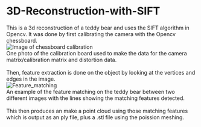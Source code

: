 # 3D-Reconstruction-with-SIFT
This is a 3d reconstruction of a teddy bear and uses the SIFT algorithm in Opencv. It was done by first calibrating the camera with the Opencv chessboard.
<br/>
![Image of chessboard calibration](https://github.com/user-attachments/assets/0688426e-43f4-4ce3-811a-ef27b9f12379)
<br/>
One photo of the calibration board used to make the data for the camera matrix/calibration matrix and distortion data.
<br/><br/>
Then, feature extraction is done on the object by looking at the vertices and edges in the image.
<br/>
![Feature_matching](https://github.com/user-attachments/assets/58b6571c-5bb3-47bc-8051-511f0f93a914)
<br/>
An example of the feature matching on the teddy bear between two different images with the lines showing the matching features detected.
<br/><br/>
This then produces an make a point cloud using those matching features which is output as an ply file, plus a .stl file using the poission meshing.
